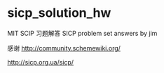 sicp_solution_hw
================
MIT SCIP 习题解答
SICP  problem set answers by jim  


感谢
http://community.schemewiki.org/

http://sicp.org.ua/sicp/


